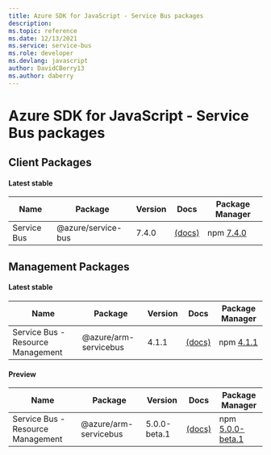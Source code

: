 ```yaml
---
title: Azure SDK for JavaScript - Service Bus packages
description: 
ms.topic: reference
ms.date: 12/13/2021
ms.service: service-bus
ms.role: developer
ms.devlang: javascript
author: DavidCBerry13
ms.author: daberry
---
```


# Azure SDK for JavaScript - Service Bus packages

## Client Packages

#### Latest stable

| Name                  | Package              | Version          | Docs                   | Package Manager                |
|-----------------------|----------------------|------------------|------------------------|--------------------------------|
| Service Bus | @azure/service-bus | 7.4.0 | [(docs)](/javascript/sdk-demo2/service-bus/service-bus/azure-service-bus/stable)  | npm [7.4.0](https://www.npmjs.com/package/%40azure%2Fservice-bus) |
 

 


 
 

## Management Packages

#### Latest stable

| Name                  | Package              | Version          | Docs                   | Package Manager                |
|-----------------------|----------------------|------------------|------------------------|--------------------------------|
| Service Bus - Resource Management | @azure/arm-servicebus | 4.1.1 | [(docs)](/javascript/sdk-demo2/service-bus/arm-servicebus/azure-arm-servicebus/stable)  | npm [4.1.1](https://www.npmjs.com/package/%40azure%2Farm-servicebus) |
 

#### Preview

| Name                  | Package              | Version          | Docs                   | Package Manager                |
|-----------------------|----------------------|------------------|------------------------|--------------------------------|
| Service Bus - Resource Management | @azure/arm-servicebus | 5.0.0-beta.1 | [(docs)](/javascript/sdk-demo2/service-bus/arm-servicebus/azure-arm-servicebus/beta)  | npm [5.0.0-beta.1](https://www.npmjs.com/package/%40azure%2Farm-servicebus%405.0.0-beta.1) |
 

 
 
